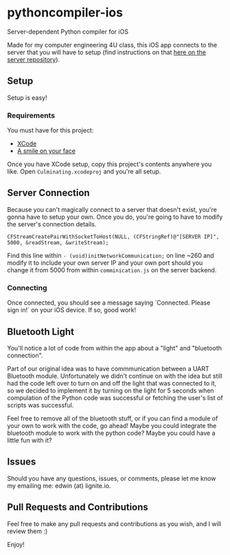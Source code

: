 # pythoncompiler-ios
Server-dependent Python compiler for iOS

Made for my computer engineering 4U class, this iOS app connects to the server that you will have to setup (find instructions on that <a href="https://github.com/edwinfinch/pythoncompiler-server">here on the server repository</a>).

<h2>Setup</h2>

Setup is easy!

<h3>Requirements</h3>
You must have for this project:
<ul>
  <li><a href="https://developer.apple.com/xcode/">XCode</a></li>
  <li><a href="http://evansheline.com/wp-content/uploads/2012/04/happy-dog.jpg">A smile on your face</a></li>
</ul>

Once you have XCode setup, copy this project's contents anywhere you like. Open `Culminating.xcodeproj` and you're all setup.

<h2>Server Connection</h2>
Because you can't magically connect to a server that doesn't exist, you're gonna have to setup your own. Once you do, you're going to have to modify the server's connection details.

`CFStreamCreatePairWithSocketToHost(NULL, (CFStringRef)@"[SERVER IP]", 5000, &readStream, &writeStream);`

Find this line within `- (void)initNetworkCommunication;` on line ~260 and modify it to include your own server IP and your own port should you change it from 5000 from within `comminication.js` on the server backend.

<h3>Connecting</h3>
Once connected, you should see a message saying `Connected. Please sign in!` on your iOS device. If so, good work!

<h2>Bluetooth Light</h2>
You'll notice a lot of code from within the app about a "light" and "bluetooth connection".

Part of our original idea was to have commmunication between a UART Bluetooth module. Unfortunately we didn't continue on with the idea but still had the code left over to turn on and off the light that was connected to it, so we decided to implement it by turning on the light for 5 seconds when compulation of the Python code was successful or fetching the user's list of scripts was successful.

Feel free to remove all of the bluetooth stuff, or if you can find a module of your own to work with the code, go ahead! Maybe you could integrate the bluetooth module to work with the python code? Maybe you could have a little fun with it?

<h2>Issues</h2>
Should you have any questions, issues, or comments, please let me know my emailing me: edwin (at) lignite.io.

<h2>Pull Requests and Contributions</h2>
Feel free to make any pull requests and contributions as you wish, and I will review them :)

Enjoy!